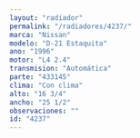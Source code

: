 ```yaml
---
layout: "radiador"
permalink: "/radiadores/4237/"
marca: "Nissan"
modelo: "D-21 Estaquita"
ano: "1996"
motor: "L4 2.4"
transmision: "Automática"
parte: "433145"
clima: "Con clima"
alto: "16 3/4"
ancho: "25 1/2"
observaciones: ""
id: "4237"
---
```


